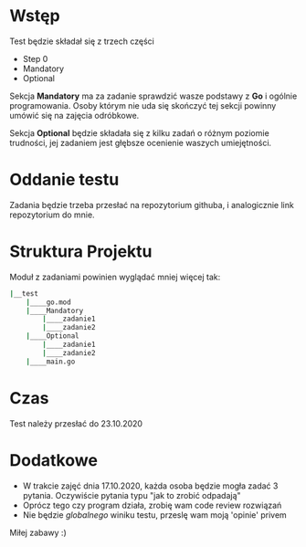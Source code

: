 # Wstęp
Test będzie składał się z trzech części 
 * Step 0
 * Mandatory 
 * Optional

Sekcja **Mandatory** ma za zadanie sprawdzić wasze podstawy z **Go** i ogólnie programowania.
Osoby którym nie uda się skończyć tej sekcji powinny umówić się na zajęcia odróbkowe.

Sekcja **Optional**  będzie składała się z kilku zadań o różnym poziomie trudności, jej zadaniem jest głębsze ocenienie waszych umiejętności. 

# Oddanie testu
Zadania będzie trzeba  przesłać na repozytorium githuba, i analogicznie link repozytorium do mnie.

# Struktura Projektu
Moduł z zadaniami powinien wyglądać mniej więcej tak:

```bash
|__test
    |____go.mod
    |____Mandatory
        |____zadanie1
        |____zadanie2
    |____Optional
        |____zadanie1
        |____zadanie2
    |____main.go
```

# Czas
Test należy przesłać do 23.10.2020

# Dodatkowe 
* W trakcie zajęć dnia 17.10.2020, każda osoba będzie mogła zadać 3 pytania. Oczywiście pytania typu "jak to zrobić odpadają"
* Oprócz tego czy program działa, zrobię wam code review rozwiązań
* Nie będzie *globalnego* winiku testu, przeslę wam moją 'opinie' privem

Miłej zabawy :)

